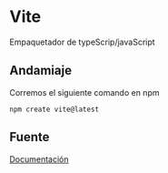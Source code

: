# Vite

Empaquetador de typeScrip/javaScript

## Andamiaje

Corremos el siguiente comando en npm

```shell
npm create vite@latest 
```

## Fuente

[Documentación](https://vitejs.dev.dev/)

